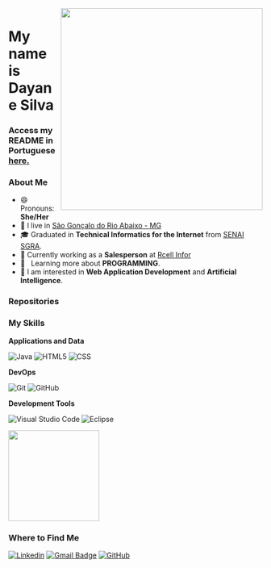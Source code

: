<img src="https://raw.githubusercontent.com/MicaelliMedeiros/micaellimedeiros/master/image/computer-illustration.png" min-width="400px" max-width="400px" width="400px" align="right">


<h1>My name is Dayane Silva</h1>

<h3>Access my README in Portuguese <a href="https://github.com/DayanevSilva/DayanevSilva/blob/main/README-ptBR.md">here.</a></h3>

<h3>About Me</h3>

- 😄 Pronouns: **She/Her**
- 📍 I live in <a class="location" href="https://goo.gl/maps/VVC3UTfXGd6zx2ru7">São Gonçalo do Rio Abaixo - MG</a>
- 🎓 Graduated in **Technical Informatics for the Internet** from <a href="https://www.fiemg.com.br/senai/unidades/senai-sao-goncalo-do-rio-abaixo-cfp-jose-fernando-coura/">SENAI SGRA</a>.
- 💼 Currently working as a **Salesperson** at <a href="https://www.rcellinfor.com.br/">Rcell Infor</a>
- 🌱 &nbsp; Learning more about **PROGRAMMING**.
- 👀 I am interested in **Web Application Development** and **Artificial Intelligence**.

<h3>Repositories</h3>

<h3>My Skills</h3>

**Applications and Data**

![Java](https://img.shields.io/badge/-Java-333333?style=flat&logo=Java&logoColor=007396)
![HTML5](https://img.shields.io/badge/-HTML5-333333?style=flat&logo=HTML5)
![CSS](https://img.shields.io/badge/-CSS-333333?style=flat&logo=CSS3&logoColor=1572B6)

**DevOps**

![Git](https://img.shields.io/badge/-Git-333333?style=flat&logo=git)
![GitHub](https://img.shields.io/badge/-GitHub-333333?style=flat&logo=github)

**Development Tools**

![Visual Studio Code](https://img.shields.io/badge/-Visual%20Studio%20Code-333333?style=flat&logo=visual-studio-code&logoColor=007ACC)
![Eclipse](https://img.shields.io/badge/-Eclipse-333333?style=flat&logo=eclipse-ide&logoColor=2C2255)

<a href="https://github.com/DayanevSilva">
  <img height="180em" src="https://github-readme-stats.vercel.app/api?username=DayanevSilva&theme=transparent&show_icons=true" />
</a>

<h3>Where to Find Me</h3>

[![Linkedin](https://img.shields.io/badge/-DayaneSilva-blue?style=flat-square&logo=Linkedin&logoColor=white&link=https://www.linkedin.com/in/dayane-silva-2034a5219/)](https://www.linkedin.com/in/dayane-silva-2034a5219/)
[![Gmail Badge](https://img.shields.io/badge/-Dayanevcarmo.s@email.com-006bed?style=flat-square&logo=Gmail&logoColor=white&link=mailto:Dayanevcarmo.s@gmail.com)](mailto:Dayanevcarmo.s@gmail.com)
[![GitHub](https://img.shields.io/github/followers/DayanevSilva?label=follow&style=social)](https://github.com/DayanevSilva)

